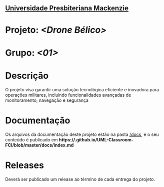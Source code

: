 <h2><a href= "https://www.mackenzie.br">Universidade Presbiteriana Mackenzie</a></h2>


# Projeto: *<Drone Bélico>*

# Grupo: *<01>*

# Descrição

O projeto visa garantir uma solução tecnológica eficiente e inovadora para operações militares, incluindo funcionalidades avançadas de monitoramento, navegação e segurança

# Documentação

Os arquivos da documentação deste projeto estão na pasta [/docs](/docs), e o seu conteúdo é publicado em **https://<usuario>.github.io/UML-Classroom-FCI/blob/master/docs/index.md**



# Releases

Deverá ser publicado um release ao término de cada entrega do projeto.

